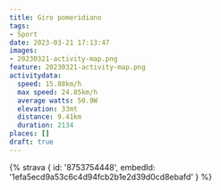 ```yaml
---
title: Giro pomeridiano
tags:
- Sport
date: 2023-03-21 17:13:47
images:
- 20230321-activity-map.png
feature: 20230321-activity-map.png
activitydata:
  speed: 15.88km/h
  max speed: 24.85km/h
  average watts: 50.9W
  elevation: 33mt
  distance: 9.41km
  duration: 2134
places: []
draft: true
---
```


<!--more--> 

 [//]: # ({% figure { src: '20230321-activity-map.png', title: 'map' } %})


{% strava { id: '8753754448', embedId: '1efa5ecd9a53c6c4d94fcb2b1e2d39d0cd8ebafd' } %}
